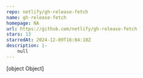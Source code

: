 ```yaml
---
repo: netlify/gh-release-fetch
name: gh-release-fetch
homepage: NA
url: https://github.com/netlify/gh-release-fetch
stars: 13
starredAt: 2024-12-09T16:04:18Z
description: |-
    null
---
```


[object Object]
